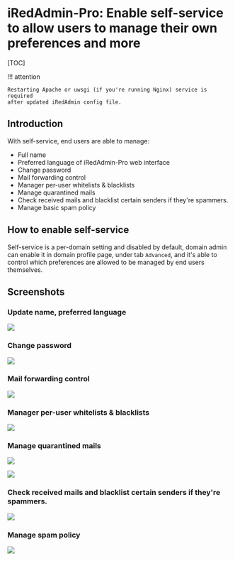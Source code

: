 # iRedAdmin-Pro: Enable self-service to allow users to manage their own preferences and more

[TOC]

!!! attention

    Restarting Apache or uwsgi (if you're running Nginx) service is required
    after updated iRedAdmin config file.

## Introduction

With self-service, end users are able to manage:

* Full name
* Preferred language of iRedAdmin-Pro web interface
* Change password
* Mail forwarding control
* Manager per-user whitelists & blacklists
* Manage quarantined mails
* Check received mails and blacklist certain senders if they're spammers.
* Manage basic spam policy

## How to enable self-service

Self-service is a per-domain setting and disabled by default, domain admin can
enable it in domain profile page, under tab `Advanced`, and it's able to
control which preferences are allowed to be managed by end users themselves.

## Screenshots

### Update name, preferred language

![](./images/iredadmin/self-service.preferences.general.png)

### Change password

![](./images/iredadmin/self-service.preferences.password.png)

### Mail forwarding control

![](./images/iredadmin/self-service.preferences.forwarding.png)

### Manager per-user whitelists & blacklists

![](./images/iredadmin/self-service.wblist.png)

### Manage quarantined mails

![](./images/iredadmin/self-service.quarantined.png)

![](./images/iredadmin/self-service.quarantined.2.png)

### Check received mails and blacklist certain senders if they're spammers.

![](./images/iredadmin/self-service.received.png)

### Manage spam policy

![](./images/iredadmin/self-service.spampolicy.png)
